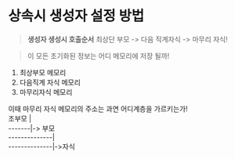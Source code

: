 # 상속시 생성자 설정 방법

> **생성자 생성시 호출순서**
> 최상단 부모 -> 다음 직계자식 -> 마무리 자식!

> 이 모든 초기화된 정보는 어디 메모리에 저장 될까!
1. 최상부모 메모리
2. 다음직계 자식 메모리
3. 마무리자식 메모리

이때 마무리 자식 메모리의 주소는 과연 어디계층을 가르키는가!  
조부모
|  
-------|-> 부모    
--------------|  
--------------|->자식
    